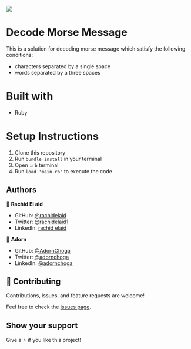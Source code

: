 ![](https://img.shields.io/badge/Microverse-blueviolet)

# Decode Morse Message

This is a solution for decoding morse message which satisfy the following conditions:
 - characters separated by a single space
 - words separated by a three spaces

# Built with

- Ruby

# Setup Instructions

1. Clone this repository
2. Run `bundle install` in your terminal
3. Open `irb` terminal
4. Run `load 'main.rb'` to execute the code

## Authors

👤 **Rachid El aid**

- GitHub: [@rachidelaid](https://github.com/rachidelaid)
- Twitter: [@rachidelaid1](https://twitter.com/rachidelaid1)
- LinkedIn: [rachid elaid](https://www.linkedin.com/in/rachidelaid/)

👤 **Adorn**

- GitHub: [@AdornChoga](https://github.com/AdornChoga)
- Twitter: [@adornchoga](https://twitter.com/adorn_choga)
- LinkedIn: [@adornchoga](https://www.linkedin.com/in/adorn-choga)

## 🤝 Contributing

Contributions, issues, and feature requests are welcome!

Feel free to check the [issues page](../../issues/).

## Show your support

Give a ⭐️ if you like this project!
